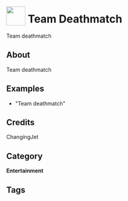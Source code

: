 # <img src="https://raw.githack.com/FortAwesome/Font-Awesome/master/svgs/solid/truck.svg" card_color="#222222" width="50" height="50" style="vertical-align:bottom"/> Team Deathmatch
Team deathmatch

## About
Team deathmatch

## Examples
* "Team deathmatch"

## Credits
ChangingJet

## Category
**Entertainment**

## Tags

